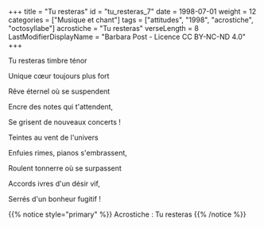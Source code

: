 +++
title = "Tu resteras"
id = "tu_resteras_7"
date = 1998-07-01
weight = 12
categories = ["Musique et chant"]
tags = ["attitudes", "1998", "acrostiche", "octosyllabe"]
acrostiche = "Tu resteras"
verseLength = 8
LastModifierDisplayName = "Barbara Post - Licence CC BY-NC-ND 4.0"
+++

Tu resteras timbre ténor

Unique cœur toujours plus fort

Rêve éternel où se suspendent

Encre des notes qui t'attendent,

Se grisent de nouveaux concerts !

Teintes au vent de l'univers

Enfuies rimes, pianos s'embrassent,

Roulent tonnerre où se surpassent

Accords ivres d'un désir vif,

Serrés d'un bonheur fugitif !

{{% notice style="primary" %}}
Acrostiche : Tu resteras
{{% /notice %}}
